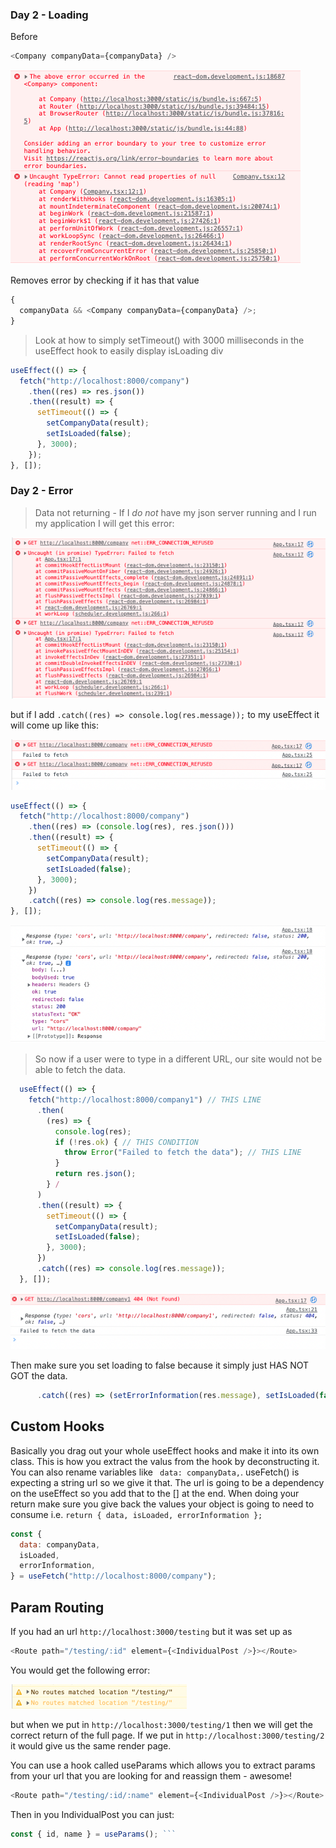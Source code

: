 ### Day 2 - Loading

Before

```js
<Company companyData={companyData} />
```

![''](../assets/renderonlyifhave.png)

Removes error by checking if it has that value

```js
{
  companyData && <Company companyData={companyData} />;
}
```

> Look at how to simply setTimeout() with 3000 milliseconds in the useEffect hook to easily display isLoading div

```js
useEffect(() => {
  fetch("http://localhost:8000/company")
    .then((res) => res.json())
    .then((result) => {
      setTimeout(() => {
        setCompanyData(result);
        setIsLoaded(false);
      }, 3000);
    });
}, []);
```

### Day 2 - Error

> Data not returning - If I _do not_ have my json server running and I run my application I will get this error:

![''](../assets/jsonserver-postman/error.png)

but if I add `.catch((res) => console.log(res.message));` to my useEffect it will come up like this:

![''](../assets/jsonserver-postman/error-two.png)

>

```js
useEffect(() => {
  fetch("http://localhost:8000/company")
    .then((res) => (console.log(res), res.json()))
    .then((result) => {
      setTimeout(() => {
        setCompanyData(result);
        setIsLoaded(false);
      }, 3000);
    })
    .catch((res) => console.log(res.message));
}, []);
```

![''](../assets/jsonserver-postman/no_data.png)

> So now if a user were to type in a different URL, our site would not be able to fetch the data.

```js
  useEffect(() => {
    fetch("http://localhost:8000/company1") // THIS LINE
      .then(
        (res) => {
          console.log(res);
          if (!res.ok) { // THIS CONDITION
            throw Error("Failed to fetch the data"); // THIS LINE
          }
          return res.json();
        } /
      )
      .then((result) => {
        setTimeout(() => {
          setCompanyData(result);
          setIsLoaded(false);
        }, 3000);
      })
      .catch((res) => console.log(res.message));
  }, []);

```

![''](../assets/jsonserver-postman/failed-response.png)

Then make sure you set loading to false because it simply just HAS NOT GOT the data.

```js
      .catch((res) => (setErrorInformation(res.message), setIsLoaded(false)));

```

## Custom Hooks

Basically you drag out your whole useEffect hooks and make it into its own class. This is how you extract the valus from the hook by deconstructing it. You can also rename variables like ` data: companyData,`. useFetch() is expecting a string url so we give it that. The url is going to be a dependency on the useEffect so you add that to the [] at the end. When doing your return make sure you give back the values your object is going to need to consume i.e. `return { data, isLoaded, errorInformation };`

```js
const {
  data: companyData,
  isLoaded,
  errorInformation,
} = useFetch("http://localhost:8000/company");
```

## Param Routing

If you had an url `http://localhost:3000/testing` but it was set up as

```js
<Route path="/testing/:id" element={<IndividualPost />}></Route>
```

You would get the following error:

![''](../assets/jsonserver-postman/no_routing_matching.png)

but when we put in `http://localhost:3000/testing/1` then we will get the correct return of the full page. If we put in `http://localhost:3000/testing/2` it would give us the same render page.

You can use a hook called useParams which allows you to extract params from your url that you are looking for and reassign them - awesome!

```js
<Route path="/testing/:id/:name" element={<IndividualPost />}></Route>
```

Then in you IndividualPost you can just:

````js
const { id, name } = useParams(); ```
````
